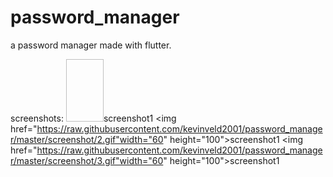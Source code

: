 # password_manager

a password manager made with flutter.

screenshots:
<img href="https://raw.githubusercontent.com/kevinveld2001/password_manager/master/screenshot/1.gif" width="60" height="100">screenshot1</img>
<img href="https://raw.githubusercontent.com/kevinveld2001/password_manager/master/screenshot/2.gif"width="60" height="100">screenshot1</img>
<img href="https://raw.githubusercontent.com/kevinveld2001/password_manager/master/screenshot/3.gif"width="60" height="100">screenshot1</img>
